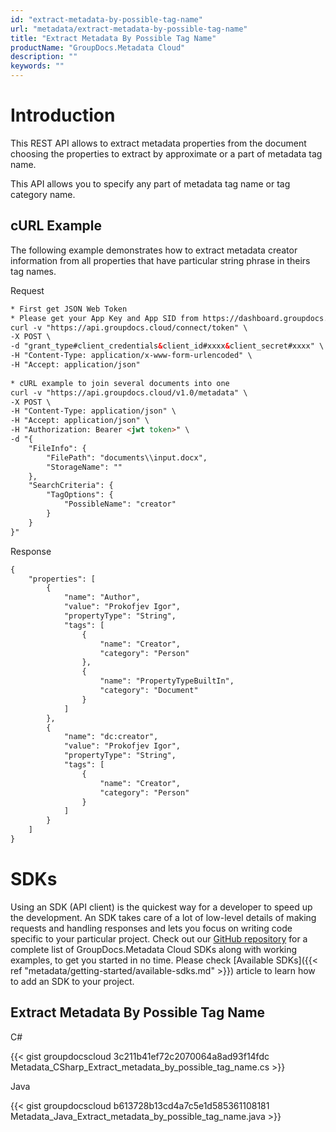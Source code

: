 ```yaml
---
id: "extract-metadata-by-possible-tag-name"
url: "metadata/extract-metadata-by-possible-tag-name"
title: "Extract Metadata By Possible Tag Name"
productName: "GroupDocs.Metadata Cloud"
description: ""
keywords: ""
---
```







# Introduction #

This REST API allows to extract metadata properties from the document choosing the properties to extract by approximate or a part of metadata tag name.

This API allows you to specify any part of metadata tag name or tag category name.

## cURL Example ##

The following example demonstrates how to extract metadata creator information from all properties that have particular string phrase in theirs tag names.


 Request

```html 
* First get JSON Web Token
* Please get your App Key and App SID from https://dashboard.groupdocs.cloud/#/apps. Kindly place App Key in "client_secret" and App SID in "client_id" argument.
curl -v "https://api.groupdocs.cloud/connect/token" \
-X POST \
-d "grant_type#client_credentials&client_id#xxxx&client_secret#xxxx" \
-H "Content-Type: application/x-www-form-urlencoded" \
-H "Accept: application/json"
   
* cURL example to join several documents into one
curl -v "https://api.groupdocs.cloud/v1.0/metadata" \
-X POST \
-H "Content-Type: application/json" \
-H "Accept: application/json" \
-H "Authorization: Bearer <jwt token>" \
-d "{
    "FileInfo": {
        "FilePath": "documents\\input.docx",
        "StorageName": ""
    },
    "SearchCriteria": {
        "TagOptions": {
            "PossibleName": "creator"
        }
    }
}"

 ```


 Response

```html 
{
    "properties": [
        {
            "name": "Author",
            "value": "Prokofjev Igor",
            "propertyType": "String",
            "tags": [
                {
                    "name": "Creator",
                    "category": "Person"
                },
                {
                    "name": "PropertyTypeBuiltIn",
                    "category": "Document"
                }
            ]
        },
        {
            "name": "dc:creator",
            "value": "Prokofjev Igor",
            "propertyType": "String",
            "tags": [
                {
                    "name": "Creator",
                    "category": "Person"
                }
            ]
        }
    ]
}

 ```



# SDKs #

Using an SDK (API client) is the quickest way for a developer to speed up the development. An SDK takes care of a lot of low-level details of making requests and handling responses and lets you focus on writing code specific to your particular project. Check out our [GitHub repository](https://github.com/groupdocs-metadata-cloud) for a complete list of GroupDocs.Metadata Cloud SDKs along with working examples, to get you started in no time. Please check [Available SDKs]({{< ref "metadata/getting-started/available-sdks.md" >}}) article to learn how to add an SDK to your project.

## Extract Metadata By Possible Tag Name ##


 C#



{{< gist groupdocscloud 3c211b41ef72c2070064a8ad93f14fdc Metadata_CSharp_Extract_metadata_by_possible_tag_name.cs >}}





 Java




{{< gist groupdocscloud b613728b13cd4a7c5e1d585361108181 Metadata_Java_Extract_metadata_by_possible_tag_name.java >}}




